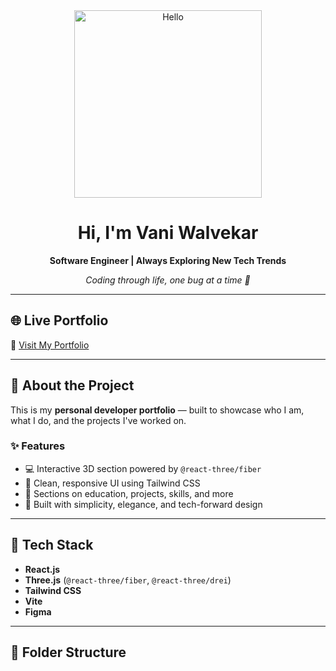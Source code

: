 <div align="center">
  <img src="./images/hello.jpg" alt="Hello" width="300"/>
  <h1>Hi, I'm Vani Walvekar</h1>
  <p><strong>Software Engineer | Always Exploring New Tech Trends</strong></p>
  <p><em>Coding through life, one bug at a time 🚀</em></p>
</div>

---

## 🌐 Live Portfolio

🔗 [Visit My Portfolio](https://vani-walvekar1494.github.io/vani-walvekar/)

---

## 📂 About the Project

This is my **personal developer portfolio** — built to showcase who I am, what I do, and the projects I've worked on.

### ✨ Features

- 💻 Interactive 3D section powered by `@react-three/fiber`
- 🎨 Clean, responsive UI using Tailwind CSS
- 🧠 Sections on education, projects, skills, and more
- 🌱 Built with simplicity, elegance, and tech-forward design

---

## 🔧 Tech Stack

- **React.js**
- **Three.js** (`@react-three/fiber`, `@react-three/drei`)
- **Tailwind CSS**
- **Vite**
- **Figma**

---

## 📁 Folder Structure


